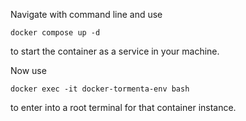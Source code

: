 Navigate with command line and use 

```docker compose up -d```

to start the container as a service in your machine. 

Now use 

```docker exec -it docker-tormenta-env bash``` 

to enter into a root terminal for that container instance.